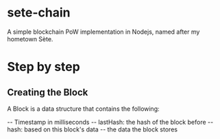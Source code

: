 # sete-chain
 A simple blockchain PoW implementation in Nodejs, named after my hometown Sète.

 # Step by step
 ## Creating the Block

 A Block is a data structure that contains the following:

 -- Timestamp in milliseconds
 -- lastHash: the hash of the block before
 -- hash: based on this block's data
 -- the data the block stores
